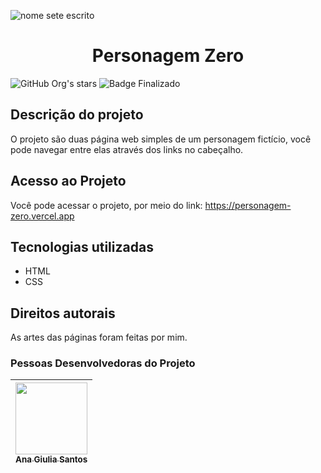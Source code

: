 ![nome sete escrito](https://github.com/anagiulias/CineTag/assets/115855530/567d5bea-8b95-418f-ad51-ba67f4b934b0)

<h1 align="center"> Personagem Zero </h1>

![GitHub Org's stars](https://img.shields.io/github/stars/anagiulias?style=social)
![Badge Finalizado](https://img.shields.io/badge/STATUS-FINALIZADO-<BRIGHTGREEN)

## Descrição do projeto
O projeto são duas página web simples de um personagem fictício, você pode navegar entre elas através dos links no cabeçalho.

## Acesso ao Projeto
Você pode acessar o projeto, por meio do link:
https://personagem-zero.vercel.app

## Tecnologias utilizadas
* HTML
* CSS

## Direitos autorais
As artes das páginas foram feitas por mim.

### Pessoas Desenvolvedoras do Projeto
| [<img src="https://avatars.githubusercontent.com/u/115855530?v=4" width=115><br><sub>Ana Giulia Santos</sub>](https://github.com/anagiulias)
| :---: |

